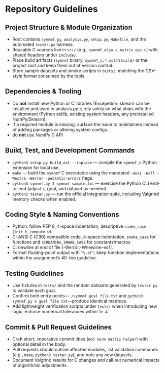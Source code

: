 # Repository Guidelines

## Project Structure & Module Organization
- Root contains `symnmf.py`, `analysis.py`, `setup.py`, `Makefile`, and the automated `tester.py` harness.
- Reusable C sources live in `src/` (e.g., `symnmf_algo.c`, `matrix_ops.c`) with shared headers under `include/`.
- Place build artifacts (`symnmf` binary, `symnmf_c.*.so`) in `build/` or the project root and keep them out of version control.
- Store sample datasets and smoke scripts in `tests/`, matching the CSV-style format consumed by the tools.

## Dependencies & Tooling
- Do **not** install new Python or C libraries (Excepetion: sklearn can be installed and used in analysis.py ); rely solely on what ships with the environment (Python stdlib, existing system headers, any preinstalled NumPy/Sklearn).
- If a required module is missing, surface the issue to maintainers instead of adding packages or altering system configs.
- do **not** use NumPy C API

## Build, Test, and Development Commands
- `python3 setup.py build_ext --inplace` — compile the `symnmf_c` Python extension for local use.
- `make` — build the `symnmf` C executable using the mandated `-ansi -Wall -Wextra -Werror -pedantic-errors` flags.
- `python3 symnmf.py 3 symnmf sample.txt` — exercise the Python CLI end-to-end (adjust `k`, goal, and dataset as needed).
- `python3 tester.py` — run the official integration suite, including Valgrind memory checks when enabled.

## Coding Style & Naming Conventions
- Python: follow PEP 8, 4-space indentation, descriptive `snake_case` (`init_h`, `compute_w`).
- C: ANSI C (C90) compatible code, 4-space indentation, `snake_case` for functions and `SCREAMING_SNAKE_CASE` for constants/macros.
- C:  newline at end of file [-Werror,-Wnewline-eof].
- Format floating-point output with `"%.4f"`; keep function implementations within the assignment’s 40-line guideline.

## Testing Guidelines
- Use fixtures in `tests/` and the random datasets generated by `tester.py` to validate each goal.
- Confirm both entry points—`./symnmf goal file.txt` and `python3 symnmf.py k goal file.txt`—produce identical matrices.
- Add lightweight verification scripts under `tests/` when introducing new logic; enforce numerical tolerances within `1e-4`.

## Commit & Pull Request Guidelines
- Craft short, imperative commit titles (`Add norm matrix helper`) with optional detail in the body.
- Pull requests should outline affected modules, list validation commands (e.g., `make`, `python3 tester.py`), and note any new datasets.
- Document Valgrind results for C changes and call out numerical impacts of algorithmic adjustments.
